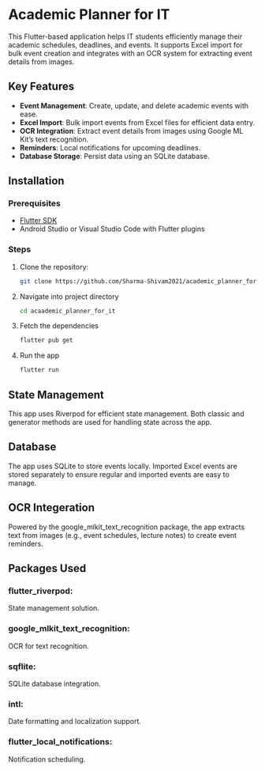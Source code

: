 # Academic Planner for IT

This Flutter-based application helps IT students efficiently manage their academic schedules, deadlines, and events. It supports Excel import for bulk event creation and integrates with an OCR system for extracting event details from images.

## Key Features
- **Event Management**: Create, update, and delete academic events with ease.
- **Excel Import**: Bulk import events from Excel files for efficient data entry.
- **OCR Integration**: Extract event details from images using Google ML Kit’s text recognition.
- **Reminders**: Local notifications for upcoming deadlines.
- **Database Storage**: Persist data using an SQLite database.

## Installation

### Prerequisites
- [Flutter SDK](https://flutter.dev/docs/get-started/install)
- Android Studio or Visual Studio Code with Flutter plugins

### Steps
1. Clone the repository:
   ```bash
   git clone https://github.com/Sharma-Shivam2021/academic_planner_for_it.git
   ```
2. Navigate into project directory
   ```bash
   cd acaademic_planner_for_it
   ```
3. Fetch the dependencies
   ```bash
   flutter pub get
   ```
4. Run the app
   ```bash
   flutter run
   ```
## State Management
This app uses Riverpod for efficient state management. Both classic and generator methods are used for handling state across the app.

## Database
The app uses SQLite to store events locally. Imported Excel events are stored separately to ensure regular and imported events are easy to manage.

## OCR Integeration
Powered by the google_mlkit_text_recognition package, the app extracts text from images (e.g., event schedules, lecture notes) to create event reminders.

## Packages Used
### flutter_riverpod:
State management solution.
### google_mlkit_text_recognition: 
OCR for text recognition.
### sqflite: 
SQLite database integration.
### intl:
Date formatting and localization support.
### flutter_local_notifications:
Notification scheduling.

